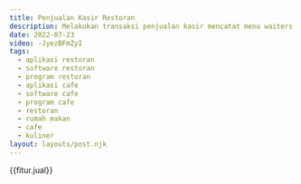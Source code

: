 ```yaml
---
title: Penjualan Kasir Restoran
description: Melakukan transaksi penjualan kasir mencatat menu waiters tab mobile,dan mencetak bill , struk kasir point of sale pos.
date: 2022-07-23
video: -JyezBFmZyI
tags:
  - aplikasi restoran
  - software restoran
  - program restoran
  - aplikasi cafe
  - software cafe
  - program cafe
  - restoran
  - rumah makan
  - cafe
  - kuliner
layout: layouts/post.njk
---
```


{{fitur.jual}}
